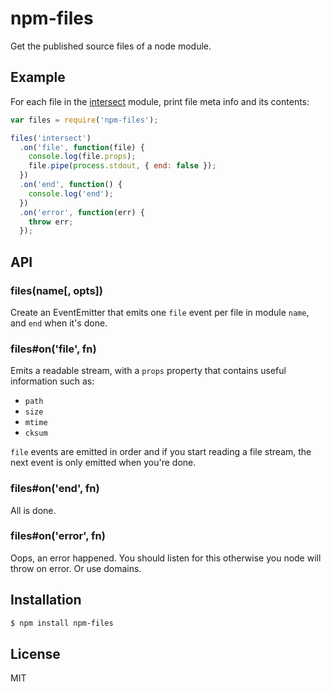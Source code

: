 
# npm-files

Get the published source files of a node module.

## Example

For each file in the [intersect](https://npmjs.org/package/intersect) module, print file meta info and its contents:

```js
var files = require('npm-files');

files('intersect')
  .on('file', function(file) {
    console.log(file.props);
    file.pipe(process.stdout, { end: false });
  })
  .on('end', function() {
    console.log('end');
  })
  .on('error', function(err) {
    throw err;
  });
```

## API

### files(name[, opts])

Create an EventEmitter that emits one `file` event per file in module `name`, and `end` when it's done.

### files#on('file', fn)

Emits a readable stream, with a `props` property that contains useful information such as: 

* `path`
* `size`
* `mtime`
* `cksum`

`file` events are emitted in order and if you start reading a file stream, the next event is only emitted when you're done.

### files#on('end', fn)

All is done.

### files#on('error', fn)

Oops, an error happened. You should listen for this otherwise you node will throw on error. Or use domains.

## Installation

```bash
$ npm install npm-files
```

## License

  MIT
  